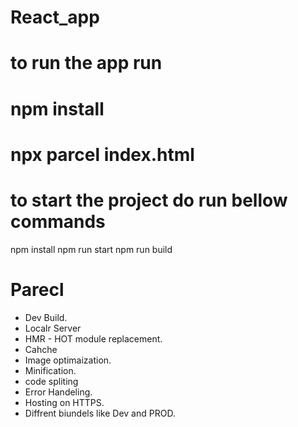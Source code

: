 # React_app

# to run the app run
# npm install
# npx parcel index.html

# to start the project do run bellow commands
npm install
npm run start
npm run build

# Parecl
- Dev Build.
- Localr Server
- HMR - HOT module replacement.
- Cahche 
- Image optimaization.
- Minification.
- code spliting
- Error Handeling.
- Hosting on HTTPS.
- Diffrent biundels like Dev and PROD.
